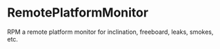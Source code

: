 # RemotePlatformMonitor
RPM a remote platform monitor for inclination, freeboard, leaks, smokes, etc. 
